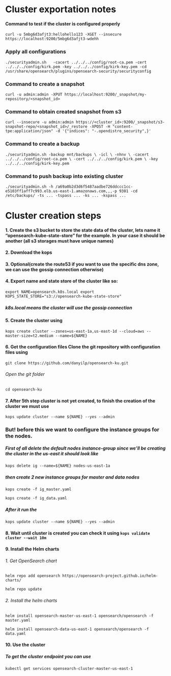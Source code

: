 # Cluster exportation notes
#### Command to test if the cluster is configured properly
`curl -u 5mbg6d3afjt3:hellohello123 -XGET --insecure https://localhost:9200/5mbg6d3afjt3-wdehh`
### Apply all configurations
`./securityadmin.sh   -cacert ../../../config/root-ca.pem -cert ../../../config/kirk.pem -key ../../../config/kirk-key.pem -cd /usr/share/opensearch/plugins/opensearch-security/securityconfig`
### Command to create a snapshot
`curl -u admin:admin -XPUT https://localhost:9200/_snapshot/my-repository/<snapshot_id>`
### Command to obtain created snapshot from s3
`curl --insecure -u admin:admin https://<cluster_id>:9200/_snapshot/s3-snapshot-repo/<snapshot_id>/_restore -XPOST -H "content-tpe:application/json" -d '{"indices": "-.opendistro_security",}'`
### Command to create a backup
`./securityadmin.sh -backup mnt/backups \
  -icl \
  -nhnv \
  -cacert ../../../config/root-ca.pem \
  -cert ../../../config/kirk.pem \
  -key ../../../config/kirk-key.pem`
### Command to push backup into existing cluster
`./securityadmin.sh -h /a69a0b2d3d6f5487aadbe726ddccc1cc-e5103ff1aff7c993.elb.us-east-1.amazonaws.com,,,-p 9301 -cd /etc/backups/ -ts ... -tspass ... -ks ... -kspass ...`

# Cluster creation steps
#### 1. Create the s3 bucket to store the state data of the cluster, lets name it “opensearch-kube-state-store” for the example. In your case it should be another (all s3 storages must have unique names)
#### 2. Download the kops 
#### 3. Optional(create the route53 if you want to use the specific dns zone, we can use the gossip connection otherwise)
#### 4. Export name and state store of the cluster like so:
`export NAME=opensearch.k8s.local export KOPS_STATE_STORE="s3://opensearch-kube-state-store" `
##### k8s.local means the cluster will use the gossip connection
#### 5. Create the cluster using 
`kops create cluster --zones=us-east-1a,us-east-1d --cloud=aws --master-size=t2.medium --name=${NAME}`
#### 6. Get the configuration files Clone the git repository with configuration files using
`git clone https://github.com/danyilp/opensearch-ku.git`
###### Open the git folder 
`cd opensearch-ku`
#### 7. After 5th step cluster is not yet created, to finish the creation of the cluster we must use 
`kops update cluster --name ${NAME} --yes --admin`
### But! before this we want to configure the instance groups for the nodes. 
##### First of all delete the default nodes instance-group since we’ll be creating the cluster in the us-east it should look like
`kops delete ig --name=${NAME} nodes-us-east-1a`
##### then create 2 new instance groups for master and data nodes
`kops create -f ig_master.yaml `

`kops create -f ig_data.yaml`

##### After it run the
`kops update cluster --name ${NAME} --yes --admin`
#### 8. Wait until cluster is created you can check it using `kops validate cluster --wait 10m`
#### 9. Install the Helm charts
###### 1. Get OpenSearch chart 
`helm repo add opensearch https://opensearch-project.github.io/helm-charts/`

`helm repo update`
###### 2. Install the helm charts
`helm install opensearch-master-us-east-1 opensearch/opensearch -f master.yaml`

`helm install opensearch-data-us-east-1 opensearch/opensearch -f data.yaml`
#### 10. Use the cluster
##### To get the cluster endpoint you can use
`kubectl get services opensearch-cluster-master-us-east-1`